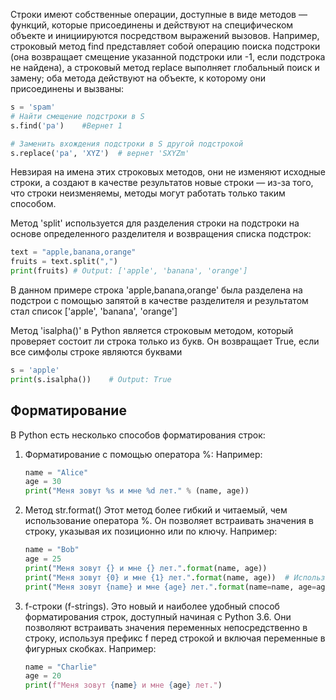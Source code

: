 Cтроки имеют собственные операции, доступные в виде методов — функций, которые присоединены и действуют на специфическом объекте и инициируются посредством выражений вызовов.
Например, строковый метод find представляет собой операцию поиска подстроки (она возвращает смещение указанной подстроки или -1, если подстрока не найдена), а строковый метод replace выполняет глобальный поиск и замену; оба метода
действуют на объекте, к которому они присоединены и вызваны:
```python
s = 'spam'
# Найти смещение подстроки в S
s.find('pa')    #Вернет 1

# Заменить вхождения подстроки в S другой подстрокой
s.replace('pa', 'XYZ')  # вернет 'SXYZm'  
```
Невзирая на имена этих строковых методов, они не изменяют исходные строки, а 
создают в качестве результатов новые строки — из-за того, что строки неизменяемы,
методы могут работать только таким способом.

Метод 'split' используется для разделения строки на подстроки на основе определенного разделителя и возвращения списка подстрок:
```python
text = "apple,banana,orange"
fruits = text.split(",")
print(fruits) # Output: ['apple', 'banana', 'orange']
```
В данном примере строка 'apple,banana,orange' была разделена на  подстрои с помощью запятой в качестве разделителя и результатом стал список ['apple', 'banana', 'orange']

Метод 'isalpha()' в Python является строковым методом, который проверяет состоит ли строка только из букв. Он возвращает True, если все симфолы строке являются буквами

```python
s = 'apple'
print(s.isalpha())    # Output: True
```


## Форматирование

В Python есть несколько способов форматирования строк:

1. Форматирование с помощью оператора %: Например:

   ```python
   name = "Alice"
   age = 30
   print("Меня зовут %s и мне %d лет." % (name, age))
   ```
2. Метод str.format()
   Этот метод более гибкий и читаемый, чем использование оператора %. Он позволяет встраивать значения в строку, указывая их позиционно или по ключу. Например:
   ```python
   name = "Bob"
   age = 25
   print("Меня зовут {} и мне {} лет.".format(name, age))
   print("Меня зовут {0} и мне {1} лет.".format(name, age))  # Использование индексов
   print("Меня зовут {name} и мне {age} лет.".format(name=name, age=age))
   ```
3. f-строки (f-strings).
   Это новый и наиболее удобный способ форматирования строк, доступный начиная с Python 3.6. Они позволяют встраивать значения переменных непосредственно в строку, используя префикс f перед строкой и включая переменные в фигурных скобках. Например:
   ```python
   name = "Charlie"
   age = 20
   print(f"Меня зовут {name} и мне {age} лет.")
   ```

